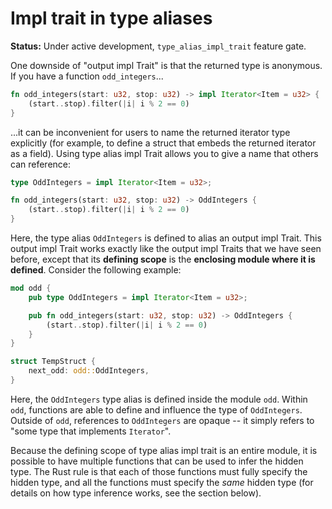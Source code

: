# Impl trait in type aliases

**Status:** Under active development, `type_alias_impl_trait` feature gate.

One downside of "output impl Trait" is that the returned type is anonymous. If you have a function `odd_integers`...

```rust
fn odd_integers(start: u32, stop: u32) -> impl Iterator<Item = u32> {
    (start..stop).filter(|i| i % 2 == 0)
}
```

...it can be inconvenient for users to name the returned iterator type explicitly (for example, to define a struct that embeds the returned iterator as a field). Using type alias impl Trait allows you to give a name that others can reference:

```rust
type OddIntegers = impl Iterator<Item = u32>;

fn odd_integers(start: u32, stop: u32) -> OddIntegers {
    (start..stop).filter(|i| i % 2 == 0)
}
```

Here, the type alias `OddIntegers` is defined to alias an output impl Trait. This output impl Trait works exactly like the output impl Traits that we have seen before, except that its **defining scope** is the **enclosing module where it is defined**. Consider the following example:

```rust
mod odd {
    pub type OddIntegers = impl Iterator<Item = u32>;

    pub fn odd_integers(start: u32, stop: u32) -> OddIntegers {
        (start..stop).filter(|i| i % 2 == 0)
    }
}

struct TempStruct {
    next_odd: odd::OddIntegers,
}
```

Here, the `OddIntegers` type alias is defined inside the module `odd`. Within `odd`, functions are able to define and influence the type of `OddIntegers`. Outside of `odd`, references to `OddIntegers` are opaque -- it simply refers to "some type that implements `Iterator`". 

Because the defining scope of type alias impl trait is an entire module, it is possible to have multiple functions that can be used to infer the hidden type. The Rust rule is that each of those functions must fully specify the hidden type, and all the functions must specify the *same* hidden type (for details on how type inference works, see the section below).
